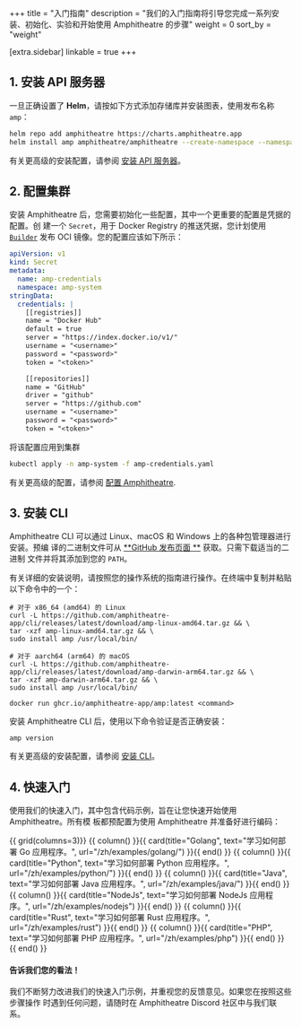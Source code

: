+++
title = "入门指南"
description = "我们的入门指南将引导您完成一系列安装、初始化、实验和开始使用 Amphitheatre 的步骤"
weight = 0
sort_by = "weight"

[extra.sidebar]
linkable = true
+++


## 1. 安装 API 服务器

一旦正确设置了 **Helm**，请按如下方式添加存储库并安装图表，使用发布名称 `amp`：

```sh
helm repo add amphitheatre https://charts.amphitheatre.app
helm install amp amphitheatre/amphitheatre --create-namespace --namespace amp-system
```

有关更高级的安装配置，请参阅 [安装 API 服务器](@/installation/api-server.zh.md)。

## 2. 配置集群

安装 Amphitheatre 后，您需要初始化一些配置，其中一个更重要的配置是凭据的配置。创
建一个 `Secret`，用于 Docker Registry 的推送凭据，您计划使用
[`Builder`](@/concepts/builders.zh.md) 发布 OCI 镜像。您的配置应该如下所示：

```yaml
apiVersion: v1
kind: Secret
metadata:
  name: amp-credentials
  namespace: amp-system
stringData:
  credentials: |
    [[registries]]
    name = "Docker Hub"
    default = true
    server = "https://index.docker.io/v1/"
    username = "<username>"
    password = "<password>"
    token = "<token>"

    [[repositories]]
    name = "GitHub"
    driver = "github"
    server = "https://github.com"
    username = "<username>"
    password = "<password>"
    token = "<token>"
```

将该配置应用到集群

```bash
kubectl apply -n amp-system -f amp-credentials.yaml
```

有关更高级的配置，请参阅 [配置 Amphitheatre](@/installation/configuration.zh.md).

## 3. 安装 CLI

Amphitheatre CLI 可以通过 Linux、macOS 和 Windows 上的各种包管理器进行安装。预编
译的二进制文件可从 [**GitHub 发布页面
**](https://github.com/amphitheatre-app/cli/releases) 获取。只需下载适当的二进制
文件并将其添加到您的 `PATH`。

有关详细的安装说明，请按照您的操作系统的指南进行操作。在终端中复制并粘贴以下命令中的一个：

```
# 对于 x86_64 (amd64) 的 Linux
curl -L https://github.com/amphitheatre-app/cli/releases/latest/download/amp-linux-amd64.tar.gz && \
tar -xzf amp-linux-amd64.tar.gz && \
sudo install amp /usr/local/bin/
```

```
# 对于 aarch64 (arm64) 的 macOS
curl -L https://github.com/amphitheatre-app/cli/releases/latest/download/amp-darwin-arm64.tar.gz && \
tar -xzf amp-darwin-arm64.tar.gz && \
sudo install amp /usr/local/bin/
```

```
docker run ghcr.io/amphitheatre-app/amp:latest <command>
```

安装 Amphitheatre CLI 后，使用以下命令验证是否正确安装：

```
amp version
```

有关更高级的安装配置，请参阅 [安装 CLI](@/installation/cli.zh.md)。

## 4. 快速入门

使用我们的快速入门，其中包含代码示例，旨在让您快速开始使用 Amphitheatre。所有模
板都预配置为使用 Amphitheatre 并准备好进行编码：

{{ grid(columns=3)}}
{{ column() }}{{ card(title="Golang", text="学习如何部署 Go 应用程序。", url="/zh/examples/golang/") }}{{ end() }}
{{ column() }}{{ card(title="Python", text="学习如何部署 Python 应用程序。", url="/zh/examples/python/") }}{{ end() }}
{{ column() }}{{ card(title="Java", text="学习如何部署 Java 应用程序。", url="/zh/examples/java/") }}{{ end() }}
{{ column() }}{{ card(title="NodeJs", text="学习如何部署 NodeJs 应用程序。", url="/zh/examples/nodejs") }}{{ end() }}
{{ column() }}{{ card(title="Rust", text="学习如何部署 Rust 应用程序。", url="/zh/examples/rust") }}{{ end() }}
{{ column() }}{{ card(title="PHP", text="学习如何部署 PHP 应用程序。", url="/zh/examples/php") }}{{ end() }}
{{ end() }}

#### 告诉我们您的看法！

我们不断努力改进我们的快速入门示例，并重视您的反馈意见。如果您在按照这些步骤操作
时遇到任何问题，请随时在 Amphitheatre Discord 社区中与我们联系。
